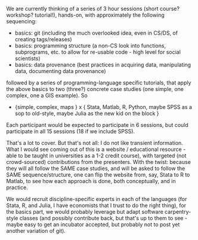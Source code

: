 We are currently thinking of a series of 3 hour sessions (short course? workshop? tutorial!), hands-on, with approximately the following sequencing:

-  basics: git (including the much overlooked idea, even in CS/DS, of creating tags/releases)
-  basics: programming structure (a non-CS look into functions, subprograms, etc. to allow for re-usable code - high level for social scientists)
-   basics: data provenance (best practices in acquiring data, manipulating data, documenting data provenance)

followed by a series of programming-language specific tutorials, that apply the above basics to two (three?) concrete case studies (one simple, one complex, one a GIS example). So

- {simple, complex, maps }  x  { Stata, Matlab, R, Python, maybe SPSS as a sop to old-style, maybe Julia as the new kid on the block }

Each participant would be expected to participate in 6 sessions, but could participate in all 15 sessions (18 if we include SPSS).

That's a lot to cover. But that's not all: I do not like transient information. What I would see coming out of this is a website / educational resource - able to be taught in universities as a 1-2 credit course), with targeted (not crowd-sourced) contributions from the presenters. With the twist: because they will all follow the SAME case studies, and will be asked to follow the SAME sequence/structure, one can flip the website from, say, Stata to R to Matlab, to see how each approach is done, both conceptually, and in practice.

We would recruit discipline-specific experts in each of the languages (for Stata, R, and Julia, I have economists that I trust to do the right thing), for the basics part, we would probably leverage but adapt software carpentry-style classes (and possibly contribute back, but that's up to them to see - maybe easy to get an incubator accepted, but probably not to post yet another variation of git). 